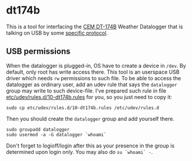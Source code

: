 dt174b
======

This is a tool for interfacing the [CEM DT-174B](device_info.md) Weather Datalogger that is talking on USB by some [specific protocol](protocol.md).

USB permissions
---------------
When the datalogger is plugged-in, OS have to create a device in `/dev`. By default, only root has write access there. This tool is an userspace USB driver which needs `rw` permissions to such file. To be able to access the datalogger as ordinary user,
 add an udev rule that says the `datalogger` group may write to such device-file. I've prepared such rule in file [etc/udev/rules.d/10-dt174b.rules](etc/udev/rules.d/10-dt174b.rules) for you, so you just need to copy it:
 
    sudo cp etc/udev/rules.d/10-dt174b.rules /etc/udev/rules.d
    
Then you should create the `datalogger` group and add yourself there.

    sudo groupadd datalogger
    sudo usermod -a -G datalogger `whoami`
    
Don't forget to logioff/login after this as your presence in the group is determined upon login only. You may also do ``su `whoami` -``.
